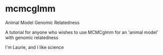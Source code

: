 # mcmcglmm
Animal Model Genomic Relatedness

 A tutorial for anyone who wishes to use MCMCglmm for an 'animal model' with genomic relatedness
 
 I'm Laurie, and I like science 
